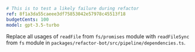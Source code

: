 ```yaml
# This is to test a likely failure during refactor
ref: 8f1a3da55caeee3df75853042e57978c45513f18
budgetCents: 100
model: gpt-3.5-turbo
```

Replace all usages of `readFile` from `fs/promises` module with `readFileSync`
from `fs` module in `packages/refactor-bot/src/pipeline/dependencies.ts`.
